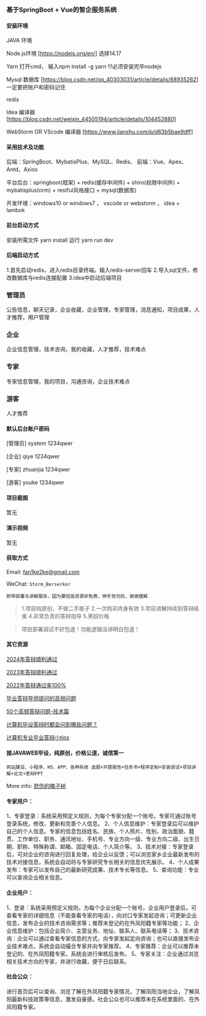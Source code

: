 ### 基于SpringBoot + Vue的智企服务系统

#### 安装环境

JAVA 环境 

Node.js环境 [https://nodejs.org/en/] 选择14.17

Yarn 打开cmd， 输入npm install -g yarn !!!必须安装完毕nodejs

Mysql 数据库 [https://blog.csdn.net/qq_40303031/article/details/88935262] 一定要把账户和密码记住

redis

Idea 编译器 [https://blog.csdn.net/weixin_44505194/article/details/104452880]

WebStorm OR VScode 编译器 [https://www.jianshu.com/p/d63b5bae9dff]

#### 采用技术及功能

后端：SpringBoot、MybatisPlus、MySQL、Redis、
前端：Vue、Apex、Antd、Axios

平台后台：springboot(框架) + redis(缓存中间件) + shiro(权限中间件) + mybatisplus(orm) + restful风格接口 + mysql(数据库)

开发环境：windows10 or windows7 ， vscode or webstorm ， idea + lambok

#### 前台启动方式

安装所需文件 yarn install 
运行 yarn run dev

#### 后端启动方式

1.首先启动redis，进入redis目录终端。输入redis-server回车
2.导入sql文件，修改数据库与redis连接配置
3.idea中启动后端项目

### 管理员
公告信息，聊天记录，企业收藏，企业管理，专家管理，消息通知，项目成果，人才推荐，用户管理

### 企业
企业信息管理，技术咨询，我的收藏，人才推荐，技术难点

### 专家
专家信息管理，我的项目，沟通咨询，企业技术难点

### 游客
人才推荐

#### 默认后台账户密码

[管理员]
system
1234qwer

[企业]
qiye
1234qwer

[专家]
zhuanjia
1234qwer

[游客]
youke
1234qwer

#### 项目截图

暂无

#### 演示视频

暂无

#### 获取方式

Email: fan1ke2ke@gmail.com

WeChat: `Storm_Berserker`

`附带部署与讲解服务，因为要恰饭资源非免费，伸手党勿扰，谢谢理解`

> 1.项目纯原创，不做二手贩子 2.一次购买终身有效 3.项目讲解持续到答辩结束 4.非常负责的答辩指导 5.黑奴价格

> 项目部署调试不好包退！功能逻辑没讲明白包退！

#### 其它资源

[2024年答辩顺利通过](https://berserker287.github.io/2024/06/06/2024%E5%B9%B4%E7%AD%94%E8%BE%A9%E9%A1%BA%E5%88%A9%E9%80%9A%E8%BF%87/)

[2023年答辩顺利通过](https://berserker287.github.io/2023/06/14/2023%E5%B9%B4%E7%AD%94%E8%BE%A9%E9%A1%BA%E5%88%A9%E9%80%9A%E8%BF%87/)

[2022年答辩通过率100%](https://berserker287.github.io/2022/05/25/%E9%A1%B9%E7%9B%AE%E4%BA%A4%E6%98%93%E8%AE%B0%E5%BD%95/)

[毕业答辩导师提问的高频问题](https://berserker287.github.io/2023/06/13/%E6%AF%95%E4%B8%9A%E7%AD%94%E8%BE%A9%E5%AF%BC%E5%B8%88%E6%8F%90%E9%97%AE%E7%9A%84%E9%AB%98%E9%A2%91%E9%97%AE%E9%A2%98/)

[50个高频答辩问题-技术篇](https://berserker287.github.io/2023/06/13/50%E4%B8%AA%E9%AB%98%E9%A2%91%E7%AD%94%E8%BE%A9%E9%97%AE%E9%A2%98-%E6%8A%80%E6%9C%AF%E7%AF%87/)

[计算机毕设答辩时都会问到哪些问题？](https://www.zhihu.com/question/31020988)

[计算机专业毕业答辩小tips](https://zhuanlan.zhihu.com/p/145911029)


#### 接JAVAWEB毕设，纯原创，价格公道，诚信第一

`网站建设、小程序、H5、APP、各种系统 选题+开题报告+任务书+程序定制+安装调试+项目讲解+论文+答辩PPT`

More info: [悲伤的橘子树](https://berserker287.github.io/)

#### 专家用户：
1、专家登录：系统采用预定义规则，为每个专家分配一个账号。专家可通过账号登录系统，修改、更新和完善个人信息。
2、个人信息维护：专家登录后可以维护自己的个人信息。专家的信息包括姓名、民族、个人照片、性别、政治面貌、籍贯、工作单位、职务、通讯地址、手机号、专业方向一级、专业方向二级、出生日期、职称、特殊称谓、邮箱、固定电话、个人简介等。
3、技术对接：专家登录后，可对企业的咨询进行回复处理，给企业以反馈；可以浏览家乡企业最新发布的技术对接信息，系统会自动将与专家研究专长相关的信息优先展示。
4、个人成果发布：专家可以发布自己的最新研究成果、技术专长等信息。
5、查询功能：专业可以查询企业相关信息。
#### 企业用户：
1、登录：系统采用预定义规则，为每个企业分配一个账号。企业用户登录后，可查看专家的详细信息（不能查看专家的电话），向对口专家发起咨询；可更新企业信息，发布企业的技术咨询需求等；推荐未登记的在外凤阳籍专家等功能；
2、企业信息维护：包括企业简介、主营业务、地址、联系人、联系电话等；
3、技术咨询：企业可以通过查看专家信息的方式，向专家发起定向咨询；也可以直接发布企业技术难点，系统会自动撮合专家并向专家推荐。
4、专家推荐：企业可以推荐未登记的、在外凤阳籍专家。系统会进行审核后发布。
5、专家关注：企业通过浏览相关技术方向的专家，并进行收藏，便于日后联系。

#### 社会公众：
进行首页后可以查询、浏览了解在外凤阳籍专家情况，了解凤阳当地企业，了解凤阳最新科技政策等信息，激发自豪感。社会公众也可以推荐未在系统里面的、在外凤阳籍专家。
